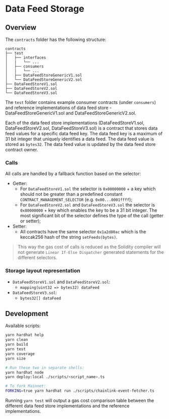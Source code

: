 # Data Feed Storage

## Overview

The `contracts` folder has the following structure:

```text
contracts
├── test
│   ├── interfaces
│   |   └── ...
│   ├── consumers
│   |   └── ...
│   ├── DataFeedStoreGenericV1.sol
│   └── DataFeedStoreGenericV2.sol
├── DataFeedStoreV1.sol
├── DataFeedStoreV2.sol
└── DataFeedStoreV3.sol
```

The `test` folder contains example consumer contracts (under `consumers`) and reference implementations of data feed store - DataFeedStoreGenericV1.sol and DataFeedStoreGenericV2.sol.

Each of the data feed store implementations (DataFeedStoreV1.sol, DataFeedStoreV2.sol, DataFeedStoreV3.sol) is a contract that stores data feed values for a specific data feed key. The data feed key is a maximum of 31 bit integer that uniquely identifies a data feed. The data feed value is stored as `bytes32`. The data feed value is updated by the data feed store contract owner.

### Calls

All calls are handled by a fallback function based on the selector:

- Getter:
  - For `DataFeedStoreV1.sol` the selector is `0x00000000` + a key which should not be greater than a predefined constant `CONTRACT_MANAGEMENT_SELECTOR` (e.g. `0x00...0001ffff`);
  - For `DataFeedStoreV2.sol` and `DataFeedStoreV3.sol` the selector is `0x80000000` + key which enables the key to be a 31 bit integer. The most significant bit of the selector defines the type of the call (getter or setter);
- Setter:
  - All contracts have the same selector `0x1a2d80ac` which is the keccak256 hash of the string `setFeeds(bytes)`.

> This way the gas cost of calls is reduced as the Solidity compiler will not generate `Linear If-Else Dispatcher` generated statements for the different selectors.

### Storage layout representation

- `DataFeedStoreV1.sol` and `DataFeedStoreV2.sol`:
  - `mapping(uint32 => bytes32) dataFeed`
- `DataFeedStoreV3.sol`:
  - `bytes32[] dataFeed`

## Development

Available scripts:

```sh
yarn hardhat help
yarn clean
yarn build
yarn test
yarn coverage
yarn size

# Run these two in separate shells:
yarn hardhat node
yarn deploy:local ./scripts/<script_name>.ts

# To fork Mainnet:
FORKING=true yarn hardhat run ./scripts/chainlink-event-fetcher.ts
```

Running `yarn test` will output a gas cost comparison table between the different data feed store implementations and the reference implementations.
